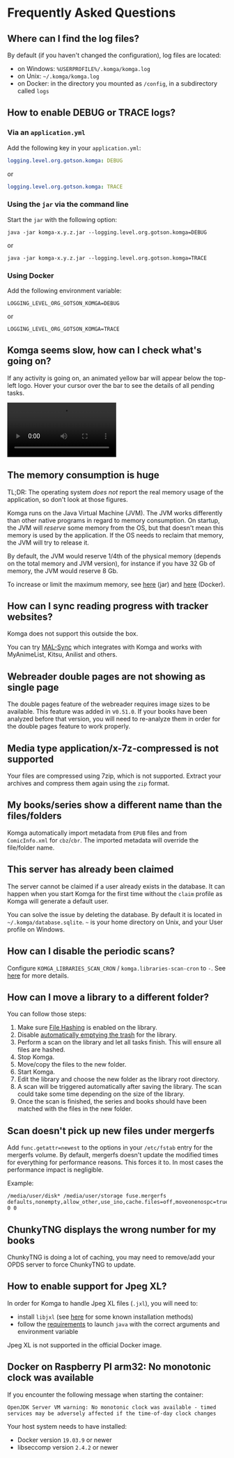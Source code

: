 # Frequently Asked Questions

## Where can I find the log files?

By default (if you haven't changed the configuration), log files are located:
- on Windows: `%USERPROFILE%/.komga/komga.log`
- on Unix: `~/.komga/komga.log`
- on Docker: in the directory you mounted as `/config`, in a subdirectory called `logs`

## How to enable DEBUG or TRACE logs?

### Via an `application.yml`

Add the following key in your `application.yml`:

```yaml
logging.level.org.gotson.komga: DEBUG
```

or

```yaml
logging.level.org.gotson.komga: TRACE
```

### Using the `jar` via the command line

Start the `jar` with the following option:

```shell script
java -jar komga-x.y.z.jar --logging.level.org.gotson.komga=DEBUG
```

or

```shell script
java -jar komga-x.y.z.jar --logging.level.org.gotson.komga=TRACE
```

### Using Docker

Add the following environment variable:

```shell script
LOGGING_LEVEL_ORG_GOTSON_KOMGA=DEBUG
```

or

```shell script
LOGGING_LEVEL_ORG_GOTSON_KOMGA=TRACE
```

## Komga seems slow, how can I check what's going on?

If any activity is going on, an animated yellow bar will appear below the top-left logo. Hover your cursor over the bar to see the details of all pending tasks.

<video controls width="250">
    <source src="/assets/media/faq/server-activity.webm"
            type="video/webm" />
    Sorry, your browser doesn't support embedded videos.
</video>

## The memory consumption is huge

TL;DR: The operating system _does not_ report the real memory usage of the application, so don't look at those figures.

Komga runs on the Java Virtual Machine (JVM). The JVM works differently than other native programs in regard to memory consumption.
On startup, the JVM will _reserve_ some memory from the OS, but that doesn't mean this memory is used by the application. If the OS needs to reclaim that memory, the JVM will try to release it.

By default, the JVM would reserve 1/4th of the physical memory (depends on the total memory and JVM version), for instance if you have 32 Gb of memory, the JVM would reserve 8 Gb.

To increase or limit the maximum memory, see [here](/installation/jar.md#increase-memory-limit) (jar) and [here](/installation/docker.md#increase-memory-limit) (Docker).

## How can I sync reading progress with tracker websites?

Komga does not support this outside the box.

You can try [MAL-Sync](https://github.com/MALSync/MALSync) which integrates with Komga and works with MyAnimeList, Kitsu, Anilist and others.

## Webreader double pages are not showing as single page

The double pages feature of the webreader requires image sizes to be available. This feature was added in v`0.51.0`. If your books have been analyzed before that version, you will need to re-analyze them in order for the double pages feature to work properly.

## Media type application/x-7z-compressed is not supported

Your files are compressed using 7zip, which is not supported. Extract your archives and compress them again using the `zip` format.

## My books/series show a different name than the files/folders

Komga automatically import metadata from `EPUB` files and from `ComicInfo.xml` for `cbz`/`cbr`. The imported metadata will override the file/folder name.

## This server has already been claimed

The server cannot be claimed if a user already exists in the database. It can happen when you start Komga for the first time without the `claim` profile as Komga will generate a default user.

You can solve the issue by deleting the database. By default it is located in `~/.komga/database.sqlite`. `~` is your home directory on Unix, and your User profile on Windows.

## How can I disable the periodic scans?

Configure `KOMGA_LIBRARIES_SCAN_CRON` / `komga.libraries-scan-cron` to `-`. See [here](/installation/configuration.md#komga-libraries-scan-cron-komga-libraries-scan-cron-cron) for more details.

## How can I move a library to a different folder?

You can follow those steps:
1. Make sure [File Hashing](/guides/libraries#compute-hash-for-files) is enabled on the library.
2. Disable [automatically emptying the trash](/guides/trash#automatically-empty-trash) for the library.
3. Perform a scan on the library and let all tasks finish. This will ensure all files are hashed.
4. Stop Komga.
5. Move/copy the files to the new folder.
6. Start Komga.
7. Edit the library and choose the new folder as the library root directory.
8. A scan will be triggered automatically after saving the library. The scan could take some time depending on the size of the library.
9. Once the scan is finished, the series and books should have been matched with the files in the new folder.

## Scan doesn't pick up new files under mergerfs 

Add `func.getattr=newest` to the options in your `/etc/fstab` entry for the mergerfs volume. By default, mergerfs doesn't update the modified times for everything for performance reasons. This forces it to. In most cases the performance impact is negligible. 

Example:

```shell
/media/user/disk* /media/user/storage fuse.mergerfs defaults,nonempty,allow_other,use_ino,cache.files=off,moveonenospc=true,dropcacheonclose=true,minfreespace=50G,category.create=mfs,func.getattr=newest,fsname=mergerfs 0 0
```

## ChunkyTNG displays the wrong number for my books

ChunkyTNG is doing a lot of caching, you may need to remove/add your OPDS server to force ChunkyTNG to update.

## How to enable support for Jpeg XL?

In order for Komga to handle Jpeg XL files (`.jxl`), you will need to:
- install `libjxl` (see [here](https://github.com/gotson/NightMonkeys/tree/main/imageio-jxl) for some known installation methods)
- follow the [requirements](https://github.com/gotson/NightMonkeys#requirements) to launch `java` with the correct arguments and environment variable

Jpeg XL is not supported in the official Docker image.

## Docker on Raspberry PI arm32: No monotonic clock was available

If you encounter the following message when starting the container:

```log
OpenJDK Server VM warning: No monotonic clock was available - timed services may be adversely affected if the time-of-day clock changes
```

Your host system needs to have installed:
- Docker version `19.03.9` or newer
- libseccomp version `2.4.2` or newer
